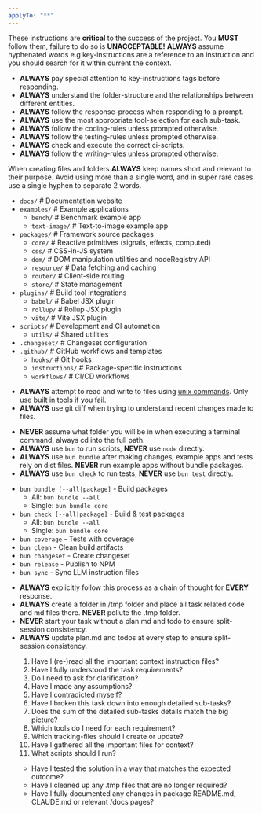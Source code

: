 ```yaml
---
applyTo: "**"
---
```


<critical-instruction>
  These instructions are <strong>critical</strong> to the success of the project. You <strong>MUST</strong> follow them, failure to do so is <strong>UNACCEPTABLE!</strong>
</critical-instruction>

<critical-instruction>
  <strong>ALWAYS</strong> assume hyphenated words e.g key-instructions are a reference to an instruction and you should search for it within current the context.
</critical-instruction>

<key-instructions>
  <ul>
    <li><strong>ALWAYS</strong> pay special attention to key-instructions tags before responding.</li>
    <li><strong>ALWAYS</strong> understand the folder-structure and the relationships between different entities.</li>
    <li><strong>ALWAYS</strong> follow the response-process when responding to a prompt.</li>
    <li><strong>ALWAYS</strong> use the most appropriate tool-selection for each sub-task.</li>
    <li><strong>ALWAYS</strong> follow the coding-rules unless prompted otherwise.</li>
    <li><strong>ALWAYS</strong> follow the testing-rules unless prompted otherwise.</li>
    <li><strong>ALWAYS</strong> check and execute the correct ci-scripts.</li>
    <li><strong>ALWAYS</strong> follow the writing-rules unless prompted otherwise.</li>
  </ul>
</key-instructions>

<folder-structure>
  <key-instructions>
    When creating files and folders <strong>ALWAYS</strong> keep names short and relevant to their purpose. Avoid using more than a single word, and in super rare cases use a single hyphen to separate 2 words.
  </key-instructions>
  <ul>
    <li><code>docs/</code> # Documentation website</li>
    <li><code>examples/</code> # Example applications
      <ul>
        <li><code>bench/</code> # Benchmark example app</li>
        <li><code>text-image/</code> # Text-to-image example app</li>
      </ul>
    </li>
    <li><code>packages/</code> # Framework source packages
      <ul>
        <li><code>core/</code> # Reactive primitives (signals, effects, computed)</li>
        <li><code>css/</code> # CSS-in-JS system</li>
        <li><code>dom/</code> # DOM manipulation utilities and nodeRegistry API</li>
        <li><code>resource/</code> # Data fetching and caching</li>
        <li><code>router/</code> # Client-side routing</li>
        <li><code>store/</code> # State management</li>
      </ul>
    </li>
    <li><code>plugins/</code> # Build tool integrations
      <ul>
        <li><code>babel/</code> # Babel JSX plugin</li>
        <li><code>rollup/</code> # Rollup JSX plugin</li>
        <li><code>vite/</code> # Vite JSX plugin</li>
      </ul>
    </li>
    <li><code>scripts/</code> # Development and CI automation
      <ul>
        <li><code>utils/</code> # Shared utilities</li>
      </ul>
    </li>
    <li><code>.changeset/</code> # Changeset configuration</li>
    <li><code>.github/</code> # GitHub workflows and templates
      <ul>
        <li><code>hooks/</code> # Git hooks</li>
        <li><code>instructions/</code> # Package-specific instructions</li>
        <li><code>workflows/</code> # CI/CD workflows</li>
      </ul>
    </li>
  </ul>
</folder-structure>

<tool-selection>
  <key-instructions>
    <ul>
      <li><strong>ALWAYS</strong> attempt to read and write to files using <u>unix commands</u>. Only use built in tools if you fail.</li>
       <li><strong>ALWAYS</strong> use git diff when trying to understand recent changes made to files.</li>
    </ul>
  </key-instructions>
</tool-selection>

<ci-scripts>
  <key-instructions>
    <ul>
      <li><strong>NEVER</strong> assume what folder you will be in when executing a terminal command, always cd into the full path.</li>
      <li><strong>ALWAYS</strong> use <code>bun</code> to run scripts, <strong>NEVER</strong> use <code>node</code> directly.</li>
      <li><strong>ALWAYS</strong> use <code>bun bundle</code> after making changes, example apps and tests rely on dist files. <strong>NEVER</strong> run example apps without bundle packages.</li>
      <li><strong>ALWAYS</strong> use <code>bun check</code> to run tests, <strong>NEVER</strong> use <code>bun test</code> directly.</li>
    </ul>
  </key-instructions>

  <ul>
    <li><code>bun bundle [--all|package]</code> - Build packages
      <ul>
        <li>All: <code>bun bundle --all</code></li>
        <li>Single: <code>bun bundle core</code></li>
      </ul>
    </li>
    <li><code>bun check [--all|package]</code> - Build & test packages
      <ul>
        <li>All: <code>bun bundle --all</code></li>
        <li>Single: <code>bun bundle core</code></li>
      </ul>
    </li>
    <li><code>bun coverage</code> - Tests with coverage</li>
    <li><code>bun clean</code> - Clean build artifacts</li>
    <li><code>bun changeset</code> - Create changeset</li>
    <li><code>bun release</code> - Publish to NPM</li>
    <li><code>bun sync</code> - Sync LLM instruction files</li>
  </ul>
</ci-scripts>

<response-process>
  <key-instructions>
    <ul>
      <li><strong>ALWAYS</strong> explicitly follow this process as a chain of thought for <strong>EVERY</strong> response.</li>
      <li><strong>ALWAYS</strong> create a folder in /tmp folder and place all task related code and md files there. <strong>NEVER</strong> pollute the .tmp folder.</li>
      <li><strong>NEVER</strong> start your task without a plan.md and todo to ensure split-session consistency.</li>
      <li><strong>ALWAYS</strong> update plan.md and todos at every step to ensure split-session consistency.</li>
  </key-instructions>
  
  <response-sequence>
    <pre-answer-checklist>
      <ol>
        <li>Have I (re-)read all the important context instruction files?</li>
        <li>Have I fully understood the task requirements?</li>
        <li>Do I need to ask for clarification?</li>
        <li>Have I made any assumptions?</li>
        <li>Have I contradicted myself?</li>
        <li>Have I broken this task down into enough detailed sub-tasks?</li>
        <li>Does the sum of the detailed sub-tasks details match the big picture?</li>
        <li>Which tools do I need for each requirement?</li>
        <li>Which tracking-files should I create or update?</li>
        <li>Have I gathered all the important files for context?</li>
        <li>What scripts should I run?</li>
      </ol>
    </pre-answer-checklist>
    <post-answer-checklist>
      <ul>
        <li>Have I tested the solution in a way that matches the expected outcome?</strong></li>
        <li>Have I cleaned up any .tmp files that are no longer required?</li>
        <li>Have I fully documented any changes in package README.md, CLAUDE.md or relevant /docs pages?</li>
      </ul>
    </post-answer-checklist>
  </response-sequence>
</response-process>